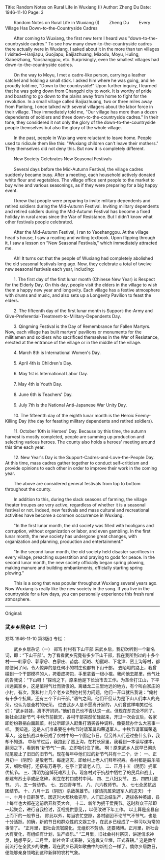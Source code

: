 Title: Random Notes on Rural Life in Wuxiang (I)
Author: Zheng Du
Date: 1946-11-10
Page: 3

　　Random Notes on Rural Life in Wuxiang (I)
　　Zheng Du
　　Every Village Has Down-to-the-Countryside Cadres

　　After coming to Wuxiang, the first new term I heard was "down-to-the-countryside cadres." To see how many down-to-the-countryside cadres there actually were in Wuxiang, I asked about it in the more than ten villages I visited—Hanjiapu, Guojiapu, Baijiazhuang, Miaodu, Moyu, Huling, Xiabeizhang, Yaoshanggou, etc. Surprisingly, even the smallest villages had down-to-the-countryside cadres.

　　On the way to Moyu, I met a cadre-like person, carrying a leather satchel and holding a small stick. I asked him where he was going, and he proudly told me, "Down to the countryside!" Upon further inquiry, I learned that he was going down from Changzhi city to work. It is worthy of pride and boasting to go down to the plains away from home to fight for the revolution. In a small village called Baijiazhuang, two or three miles away from Panlong, I once talked with several villagers about the labor force in their village. They immediately told me, "Our village has more than a dozen dependents of soldiers and three down-to-the-countryside cadres." In their tone, they considered it not only the glory of the down-to-the-countryside people themselves but also the glory of the whole village.

　　In the past, people in Wuxiang were reluctant to leave home. People used to ridicule them like this: "Wuxiang children can't leave their mothers." They themselves did not deny this. But now it is completely different.

　　New Society Celebrates New Seasonal Festivals

　　Several days before the Mid-Autumn Festival, the village cadres suddenly became busy. After a meeting, each household actively donated white flour and vegetables. The village office sent people to the market to buy wine and various seasonings, as if they were preparing for a big happy event.

　　I knew that people were preparing to invite military dependents and retired soldiers during the Mid-Autumn Festival. Inviting military dependents and retired soldiers during the Mid-Autumn Festival has become a fixed holiday in rural areas since the War of Resistance. But I didn't know what other festivals people celebrated.

　　After the Mid-Autumn Festival, I ran to Yaoshanggou. At the village head's house, I saw a reading and writing textbook. Upon flipping through it, I saw a lesson on "New Seasonal Festivals," which immediately attracted me.

　　Ah! It turns out that the people of Wuxiang had completely abolished the old seasonal festivals long ago. Now, they celebrate a total of twelve new seasonal festivals each year, including:

　　1. The first day of the first lunar month (Chinese New Year) is Respect for the Elderly Day. On this day, people visit the elders in the village to wish them a happy new year and longevity. Each village has a festive atmosphere with drums and music, and also sets up a Longevity Pavilion to feast the elders.

　　2. The fifteenth day of the first lunar month is Support-the-Army and Give-Preferential-Treatment-to-Military-Dependents Day.

　　3. Qingming Festival is the Day of Remembrance for Fallen Martyrs. Now, each village has built martyrs' pavilions or monuments for the militiamen and soldiers who sacrificed themselves in the War of Resistance, erected at the entrance of the village or in the middle of the village.

　　4. March 8th is International Women's Day.

　　5. April 4th is Children's Day.

　　6. May 1st is International Labor Day.

　　7. May 4th is Youth Day.

　　8. June 6th is Teachers' Day.

　　9. July 7th is the National Anti-Japanese War Unity Day.

　　10. The fifteenth day of the eighth lunar month is the Heroic Enemy-Killing Day (the day for feasting military dependents and retired soldiers).

　　11. October 10th is Heroes' Day. Because by this time, the autumn harvest is mostly completed, people are summing up production and selecting various heroes. The county also holds a heroes' meeting around this time each year.

　　12. New Year's Day is the Support-Cadres-and-Love-the-People Day. At this time, mass cadres gather together to conduct self-criticism and provide opinions to each other in order to improve their work in the coming year.

　　The above are considered general festivals from top to bottom throughout the county.

　　In addition to this, during the slack seasons of farming, the village theater troupes are very active, regardless of whether it is a seasonal festival or not. Indeed, new festivals and mass cultural and recreational activities have become a common occurrence in Wuxiang.

　　"In the first lunar month, the old society was filled with hooligans and corruption, without organization or labor, and even gambling. In the first lunar month, the new society has undergone great changes, with organization and planning, production and entertainment."

　　"In the second lunar month, the old society held disaster sacrifices in every village, preaching superstition and praying to gods for peace. In the second lunar month, the new society officially began spring plowing, making manure and building embankments, officially starting spring plowing."

　　This is a song that was popular throughout Wuxiang several years ago. Now Wuxiang is really like the new society in the song. If you live in the countryside for a few days, you can personally experience this fresh rural atmosphere.



<hr /> 

Original: 


### 武乡乡居杂记（一）
郑笃
1946-11-10
第3版()
专栏：

　　武乡乡居杂记（一）
    郑笃
    村村有下山干部
    来武乡后，我初次听到一个新名词，即：“下山干部”。为了看看武乡究竟有多少下山干部，我在我所到过的十多个村——韩家＠、郭家＠、白家庄、苗度、陌峪、胡蛮岭、下北漳、窑上沟等村，都顺便问了问，令人惊异的是任何小的村庄也都有下山干部。
    去陌峪的路上，我曾碰到一个干部模样的人，挎着皮挎包，手里拿着一根小棍。我问他去那里，他气壮的告我说：“下山呀！”探询之下，原来他是下长治市去工作。为革命打江山，下平川远离家乡，这是值得气壮而骄傲的。离蟠龙二三里地远的地方，有个叫白家庄的小村，有次，我和村上几个老乡谈到他村劳力问题，他们一开口就告我说：“俺村有十多个抗属，还有三个下山干部。”语气之间，他们不但认为是下山人们本人的光荣，也认为是全村的光荣。
    过去武乡人是不愿离开家的，人们曾这样嘲笑过他们：“武乡娃娃，离不开妈妈。”他们自己也不否认这一点。但现在却完全不同了。
    新社会过新节气
    中秋节前数天，各村干部突然忙碌起来，开过一次会议后，各家即纷纷募捐白面蔬菜，村公所即派人赶集打酒买各种调料，像要赶办什么大喜事一样。
    我知道，这是人们准备要在中秋节时请军属和荣退军人。中秋节请军属荣退军人，这在抗战以来已成了农村中的一个固定节日。但另外人们还过些什么节，我却不知道。
    中秋节过后，我跑到了窑上沟，在村长家里，我看到一本读写课本，翻阅之下，看到有“新节气”一课，立即吸引住了我。
    啊！原来武乡人民早已彻头彻尾废止了旧日的旧节气。现在每年中他们过的新节气共有十二个，计：
    一、正月初一（阴历）是敬老节。每逢这天，即给村上老人们拜年祝寿。各村都是鼓乐喧天，细吹细打，还搭有万寿亭，在亭上宴请老人们。
    二、正月十五（阴历）拥军优抗节。
    三、清明为追悼死难烈士节。现各村对于抗战中牺牲了的民兵和战士，都建有烈士亭或纪念碑，树立在村口或村中间。
    四、三八妇女节。
    五、四四儿童节。
    六、五一劳动节。
    七、五四青年节。
    八、六六教师节。
    九、七七全民抗战团结节。
    十、八月十五（阴历）杀敌英雄节。（宴请抗属荣退军人的这天）
    十一、十月十日群英节。因这时大都秋收完毕，人们正总结生产，选拔各种英雄，县上每年也大都在这前后开群英大会。
    十二、新年为拥干爱民节。这时群众干部即一起聚会，进行自我检讨，互相提供意见，，以便改进下年工作。
    以上算是全县自上而下的一般节日。
    除此以外，每当农忙空隙，各村剧团不论节气不节气，也是十分活跃。的确，新的节日和群众性的文娱工作，在武乡已经成了一种习以为常的事情了。
    “正月里，旧社会流氓腐化，无组织不劳动，还要赌博。正月里，新社会大有变化，有组织有计划，生产娱乐。”
    “二月里，旧社会村村祭灾，讲迷信求神灵，瞎想平安。二月里，新社会正式春耕，又造粪又垒堰，正式春耕。”
    这是数年前流行在全武乡的歌曲，现在武乡已真如歌曲中的新社会一样了。倘你乡居数日，便能够亲身领略到这种新鲜的农村气象。
